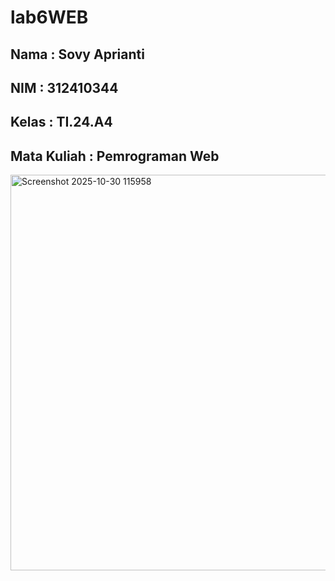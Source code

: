 # lab6WEB
## Nama : Sovy Aprianti
## NIM : 312410344
## Kelas : TI.24.A4
## Mata Kuliah : Pemrograman Web

<img width="797" height="633" alt="Screenshot 2025-10-30 115958" src="https://github.com/user-attachments/assets/1ac83c52-24c7-42e9-a635-6336eb736b28" />
